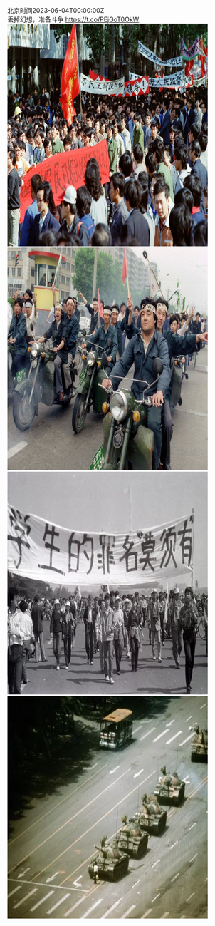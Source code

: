 北京时间2023-06-04T00:00:00Z<br>丢掉幻想，准备斗争 https://t.co/PEjGoT0OkW<br><img src='/temp/image/2023/t-Month-6/1665025552183439361_0.jpg' width='450' height='500'><img src='/temp/image/2023/t-Month-6/1665025552183439361_1.jpg' width='450' height='500'><img src='/temp/image/2023/t-Month-6/1665025552183439361_2.jpg' width='450' height='500'><img src='/temp/image/2023/t-Month-6/1665025552183439361_3.jpg' width='450' height='500'><br><br>